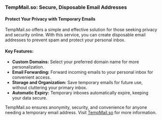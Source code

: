 ### TempMail.so: Secure, Disposable Email Addresses

#### Protect Your Privacy with Temporary Emails
TempMail.so offers a simple and effective solution for those seeking privacy and security online. With this service, you can create disposable email addresses to prevent spam and protect your personal inbox.

#### Key Features:
- **Custom Domains:** Select your preferred domain name for more personalization.
- **Email Forwarding:** Forward incoming emails to your personal inbox for convenient access.
- **Storage and Organization:** Save temporary emails for future use, without cluttering your primary inbox.
- **Automatic Expiry:** Temporary inboxes automatically expire, keeping your data secure.

TempMail.so ensures anonymity, security, and convenience for anyone needing a temporary email address. Visit [TempMail.so](https://tempmail.so) for more information.
